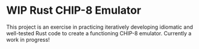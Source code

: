 # WIP Rust CHIP-8 Emulator

This project is an exercise in practicing iteratively developing idiomatic
and well-tested Rust code to create a functioning CHIP-8 emulator. Currently
a work in progress!
